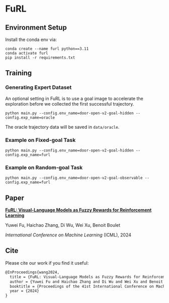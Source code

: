 # FuRL

## Environment Setup

Install the conda env via:

```shell
conda create --name furl python==3.11
conda activate furl
pip install -r requirements.txt
```

## Training

### Generating Expert Dataset

An optional setting in FuRL is to use a goal image to accelerate the exploration before we collected the first successful trajectory.

```script
python main.py --config.env_name=door-open-v2-goal-hidden --config.exp_name=oracle
```

The oracle trajectory data will be saved in `data/oracle`.

### Example on Fixed-goal Task

```
python main.py --config.env_name=door-open-v2-goal-hidden --config.exp_name=furl
```

### Example on Random-goal Task

```
python main.py --config.env_name=door-open-v2-goal-observable --config.exp_name=furl
```

## Paper

[**FuRL: Visual-Language Models as Fuzzy Rewards for Reinforcement Learning**](https://arxiv.org/pdf/2406.00645)

Yuwei Fu, Haichao Zhang, Di Wu, Wei Xu, Benoit Boulet

*International Conference on Machine Learning* (ICML), 2024

## Cite

Please cite our work if you find it useful:

```txt
@InProceedings{wang2024,
  title = {FuRL: Visual-Language Models as Fuzzy Rewards for Reinforcement Learning},
  author = {Yuwei Fu and Haichao Zhang and Di Wu and Wei Xu and Benoit Boulet},
  booktitle = {Proceedings of the 41st International Conference on Machine Learning},
  year = {2024}
}
```